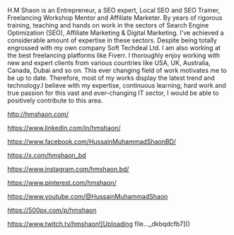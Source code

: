 H.M Shaon is an Entrepreneur, a SEO expert, Local SEO and SEO Trainer, Freelancing Workshop Mentor and Affiliate Marketer. By years of rigorous training, teaching and hands on work in the sectors of Search Engine Optimization (SEO), Affiliate Marketing & Digital Marketing. I've achieved a considerable amount of expertise in these sectors. Despite being totally engrossed with my own company Soft Techdeal Ltd. I am also working at the best freelancing platforms like Fiverr. I thoroughly enjoy working with new and expert clients from various countries like USA, UK, Australia, Canada, Dubai and so on. This ever changing field of work motivates me to be up to date. Therefore, most of my works display the latest trend and technology.I believe with my expertise, continuous learning, hard work and true passion for this vast and ever-changing IT sector, I would be able to positively contribute to this area.

http://hmshaon.com/

https://www.linkedin.com/in/hmshaon/

https://www.facebook.com/HussainMuhammadShaonBD/

https://x.com/hmshaon_bd

https://www.instagram.com/hmshaon.bd/

https://www.pinterest.com/hmshaon/

https://www.youtube.com/@HussainMuhammadShaon

https://500px.com/p/hmshaon

https://www.twitch.tv/hmshaon![Uploading file..._dkbqdcfb7]()
